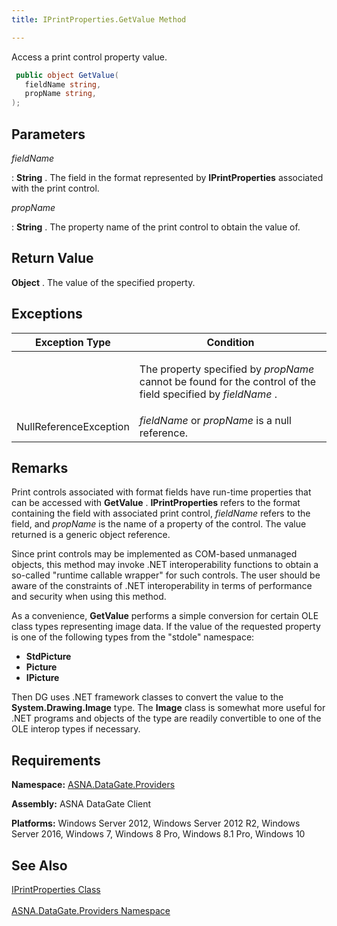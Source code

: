 ```yaml
---
title: IPrintProperties.GetValue Method

---
```


Access a print control property value.

```cs
 public object GetValue(
   fieldName string,
   propName string,
);
```


## Parameters



 *fieldName* 

: 
 **String** .  The field in the format represented by **IPrintProperties**  associated 
						with the print control. 

 *propName* 

: 
 **String** .  The property name of the print control to obtain 
								the value of.
							


## Return Value

**Object** . The value of the specified property.
## Exceptions



| Exception Type | Condition |
| ---- | ---- |
|  | <p>The property specified by *propName* cannot be found for the control of the field specified by *fieldName* . |
| NullReferenceException | *fieldName* or *propName* is a null reference. |



## Remarks

Print controls associated with format fields have run-time properties that can be accessed with **GetValue** . **IPrintProperties** refers to the format containing the field with associated print control, *fieldName* refers to the field, and *propName* is the name of a property of the control. The value returned is a generic object reference.

Since print controls may be implemented as COM-based unmanaged objects, this method may invoke .NET interoperability functions to obtain a so-called "runtime callable wrapper" for such controls. The user should be aware of the constraints of .NET interoperability in terms of performance and security when using this method.

As a convenience, **GetValue** performs a simple conversion for certain OLE class types representing image data. If the value of the requested property is one of the following types from the "stdole" namespace:

- **StdPicture**
- **Picture**
- **IPicture**

Then DG uses .NET framework classes to convert the value to the **System.Drawing.Image** type. The **Image** class is somewhat more useful for .NET programs and objects of the type are readily convertible to one of the OLE interop types if necessary. 
## Requirements

<span> **Namespace:** [ ASNA.DataGate.Providers](datagate-providers-namespace.html) </span> 

<span> **Assembly:** ASNA DataGate Client</span> 

<span> **Platforms:** Windows Server 2012, Windows Server 2012 R2, Windows Server 2016, Windows 7, Windows 8 Pro, Windows 8.1 Pro, Windows 10</span> 
## See Also


[IPrintProperties Class](iprint-properties-class.html)
      <br />
      <br />
[ASNA.DataGate.Providers Namespace](datagate-providers-namespace.html)

